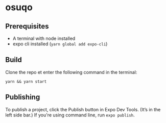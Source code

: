# osuqo

## Prerequisites

- A terminal with node installed
- expo cli installed (`yarn global add expo-cli`)

## Build

Clone the repo et enter the following command in the terminal:
```
yarn && yarn start
```

## Publishing

To publish a project, click the Publish button in Expo Dev Tools. (It’s in the left side bar.) If you're using command line, run `expo publish`.
